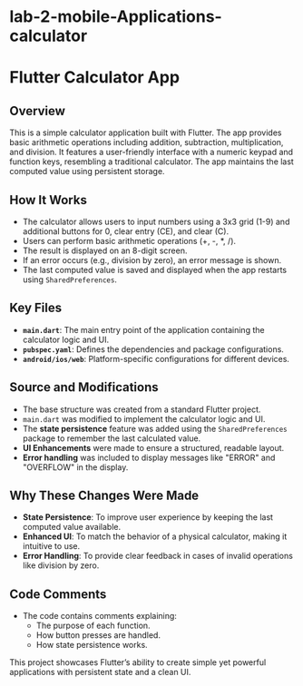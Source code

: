 # lab-2-mobile-Applications-calculator

# Flutter Calculator App

## Overview
This is a simple calculator application built with Flutter. The app provides basic arithmetic operations including addition, subtraction, multiplication, and division. It features a user-friendly interface with a numeric keypad and function keys, resembling a traditional calculator. The app maintains the last computed value using persistent storage.

## How It Works
- The calculator allows users to input numbers using a 3x3 grid (1-9) and additional buttons for 0, clear entry (CE), and clear (C).
- Users can perform basic arithmetic operations (+, -, *, /).
- The result is displayed on an 8-digit screen.
- If an error occurs (e.g., division by zero), an error message is shown.
- The last computed value is saved and displayed when the app restarts using `SharedPreferences`.

## Key Files
- **`main.dart`**: The main entry point of the application containing the calculator logic and UI.
- **`pubspec.yaml`**: Defines the dependencies and package configurations.
- **`android/ios/web`**: Platform-specific configurations for different devices.

## Source and Modifications
- The base structure was created from a standard Flutter project.
- `main.dart` was modified to implement the calculator logic and UI.
- The **state persistence** feature was added using the `SharedPreferences` package to remember the last calculated value.
- **UI Enhancements** were made to ensure a structured, readable layout.
- **Error handling** was included to display messages like "ERROR" and "OVERFLOW" in the display.

## Why These Changes Were Made
- **State Persistence**: To improve user experience by keeping the last computed value available.
- **Enhanced UI**: To match the behavior of a physical calculator, making it intuitive to use.
- **Error Handling**: To provide clear feedback in cases of invalid operations like division by zero.

## Code Comments
- The code contains comments explaining:
  - The purpose of each function.
  - How button presses are handled.
  - How state persistence works.

This project showcases Flutter’s ability to create simple yet powerful applications with persistent state and a clean UI.

